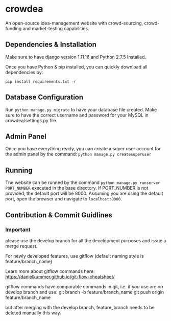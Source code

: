 # crowdea
An open-source idea-management website with crowd-sourcing, crowd-funding and market-testing capabilities.

## Dependencies & Installation
Make sure to have django version 1.11.16  and Python 2.7.5 Installed. 

Once you have Python & pip installed, you can quickly download all dependencies by:

```pip install requirements.txt -r```

## Database Configuration

Run ```python manage.py migrate``` to have your database file created. Make sure to have the correct username and password for your MySQL in crowdea/settings.py file.

## Admin Panel
Once you have everything ready, you can create a super user account for the admin panel by the command: ```python manage.py createsuperuser```

## Running 
The website can be runned by the command ```python manage.py runserver PORT_NUMBER``` executed in the base directory. If PORT_NUMBER is not provided, the default port will be 8000. Assuming you are using the default port, open the browser and navigate to ```localhost:8000```.

## Contribution & Commit Guidlines
### Important
please use the develop branch for all the development purposes and issue a merge request.

For newly developed features, use gitflow (default naming style is feature/branch_name)

Learn more about gitflow commands here: https://danielkummer.github.io/git-flow-cheatsheet/

gitflow commands have comparable commands in git, i.e. if you use are on develop branch and use:
git branch -b feature/branch_name
git push origin feature/branch_name

but after merging with the develop branch, feature_branch needs to be deleted manually this way.

